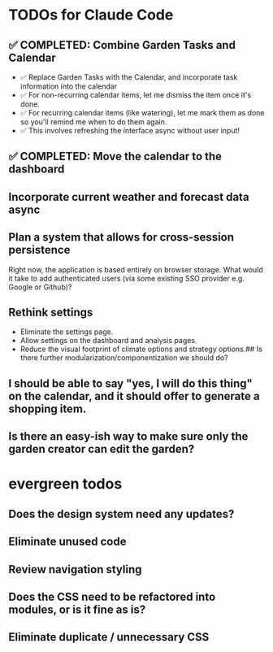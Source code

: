 # TODOs for Claude Code

## ✅ COMPLETED: Combine Garden Tasks and Calendar

- ✅ Replace Garden Tasks with the Calendar, and incorporate task information into the calendar
- ✅ For non-recurring calendar items, let me dismiss the item once it's done.
- ✅ For recurring calendar items (like watering), let me mark them as done so you'll remind me when to do them again.
- ✅ This involves refreshing the interface async without user input!

## ✅ COMPLETED: Move the calendar to the dashboard

## Incorporate current weather and forecast data async

## Plan a system that allows for cross-session persistence

Right now, the application is based entirely on browser storage. What would it take to add authenticated users (via some existing SSO provider e.g. Google or Github)?

## Rethink settings

- Eliminate the settings page. 
- Allow settings on the dashboard and analysis pages.
- Reduce the visual footprint of climate options and strategy options.## Is there further modularization/componentization we should do?

## I should be able to say "yes, I will do this thing" on the calendar, and it should offer to generate a shopping item.

## Is there an easy-ish way to make sure only the garden creator can edit the garden?



# evergreen todos

## Does the design system need any updates?

## Eliminate unused code

## Review navigation styling

## Does the CSS need to be refactored into modules, or is it fine as is?

## Eliminate duplicate / unnecessary CSS

